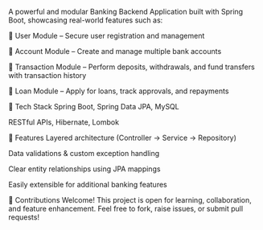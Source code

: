 A powerful and modular Banking Backend Application built with Spring Boot, showcasing real-world features such as:

👥 User Module – Secure user registration and management

🏦 Account Module – Create and manage multiple bank accounts

🔁 Transaction Module – Perform deposits, withdrawals, and fund transfers with transaction history

💸 Loan Module – Apply for loans, track approvals, and repayments

🔧 Tech Stack
Spring Boot, Spring Data JPA, MySQL

RESTful APIs, Hibernate, Lombok

🚀 Features
Layered architecture (Controller → Service → Repository)

Data validations & custom exception handling

Clear entity relationships using JPA mappings

Easily extensible for additional banking features

🤝 Contributions Welcome!
This project is open for learning, collaboration, and feature enhancement.
Feel free to fork, raise issues, or submit pull requests!
